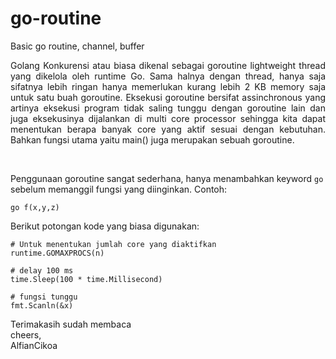 # go-routine
Basic go routine, channel, buffer

<p align=justify>Golang Konkurensi atau biasa dikenal sebagai goroutine lightweight thread yang dikelola oleh runtime Go. Sama halnya dengan thread, hanya saja sifatnya
lebih ringan hanya memerlukan kurang lebih 2 KB memory saja untuk satu buah goroutine. Eksekusi goroutine bersifat assinchronous yang artinya eksekusi program
tidak saling tunggu dengan goroutine lain dan juga eksekusinya dijalankan di multi core processor sehingga kita dapat menentukan berapa banyak core yang aktif sesuai dengan kebutuhan. Bahkan fungsi utama yaitu main() juga merupakan sebuah goroutine.</p><br>

Penggunaan goroutine sangat sederhana, hanya menambahkan keyword ```go``` sebelum memanggil fungsi yang diinginkan. Contoh:
```
go f(x,y,z)
```
Berikut potongan kode yang biasa digunakan:
```
# Untuk menentukan jumlah core yang diaktifkan
runtime.GOMAXPROCS(n)

# delay 100 ms
time.Sleep(100 * time.Millisecond)

# fungsi tunggu
fmt.Scanln(&x)
```

Terimakasih sudah membaca<br>
cheers,<br>
AlfianCikoa
